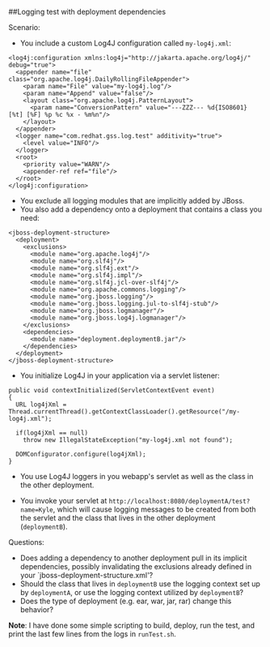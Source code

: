 ##Logging test with deployment dependencies

Scenario:

- You include a custom Log4J configuration called `my-log4j.xml`:

```
<log4j:configuration xmlns:log4j="http://jakarta.apache.org/log4j/" debug="true">
  <appender name="file" class="org.apache.log4j.DailyRollingFileAppender">
    <param name="File" value="my-log4j.log"/>
    <param name="Append" value="false"/>
    <layout class="org.apache.log4j.PatternLayout">
      <param name="ConversionPattern" value="---ZZZ--- %d{ISO8601} [%t] [%F] %p %c %x - %m%n"/>
    </layout>
  </appender>
  <logger name="com.redhat.gss.log.test" additivity="true">
    <level value="INFO"/>
  </logger>
  <root>
    <priority value="WARN"/>
    <appender-ref ref="file"/>
  </root>
</log4j:configuration>
```

- You exclude all logging modules that are implicitly added by JBoss.
- You also add a dependency onto a deployment that contains a class you need:

```
<jboss-deployment-structure>
  <deployment>
    <exclusions>
      <module name="org.apache.log4j"/>
      <module name="org.slf4j"/>
      <module name="org.slf4j.ext"/>
      <module name="org.slf4j.impl"/>
      <module name="org.slf4j.jcl-over-slf4j"/>
      <module name="org.apache.commons.logging"/>
      <module name="org.jboss.logging"/>
      <module name="org.jboss.logging.jul-to-slf4j-stub"/>
      <module name="org.jboss.logmanager"/>
      <module name="org.jboss.log4j.logmanager"/>
    </exclusions>
    <dependencies>
      <module name="deployment.deploymentB.jar"/>
    </dependencies>
  </deployment>
</jboss-deployment-structure>
```

- You initialize Log4J in your application via a servlet listener:

```
public void contextInitialized(ServletContextEvent event)
{
  URL log4jXml = Thread.currentThread().getContextClassLoader().getResource("/my-log4j.xml");

  if(log4jXml == null)
    throw new IllegalStateException("my-log4j.xml not found");

  DOMConfigurator.configure(log4jXml);
}
```

- You use Log4J loggers in you webapp's servlet as well as the class in the
  other deployment.

- You invoke your servlet at `http://localhost:8080/deploymentA/test?name=Kyle`,
  which will cause logging messages to be created from both the servlet and the
  class that lives in the other deployment (`deploymentB`).

Questions:

- Does adding a dependency to another deployment pull in its implicit
  dependencies, possibly invalidating the exclusions already defined in your
  `jboss-deployment-structure.xml'?
- Should the class that lives in `deploymentB` use the logging context set up by
  `deploymentA`, or use the logging context utilized by `deploymentB`?
- Does the type of deployment (e.g. ear, war, jar, rar) change this behavior?

**Note**: I have done some simple scripting to build, deploy, run the test, and
print the last few lines from the logs in `runTest.sh`.
